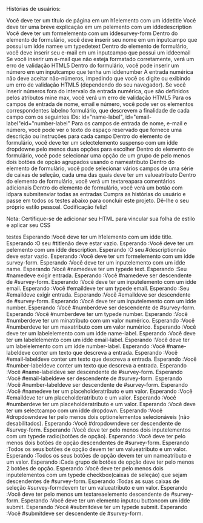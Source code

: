 Histórias de usuários:

Você deve ter um título de página em um h1elemento com um iddetitle
Você deve ter uma breve explicação em um pelemento com um iddedescription
Você deve ter um formelemento com um iddesurvey-form
Dentro do elemento de formulário, você deve inserir seu nome em um inputcampo que possui um idde namee um typedetext
Dentro do elemento de formulário, você deve inserir seu e-mail em um inputcampo que possui um iddeemail
Se você inserir um e-mail que não esteja formatado corretamente, verá um erro de validação HTML5
Dentro do formulário, você pode inserir um número em um inputcampo que tenha um iddenumber
A entrada numérica não deve aceitar não-números, impedindo que você os digite ou exibindo um erro de validação HTML5 (dependendo do seu navegador).
Se você inserir números fora do intervalo da entrada numérica, que são definidos pelos atributos mine max, você verá um erro de validação HTML5
Para os campos de entrada de nome, email e número, você pode ver os elementos correspondentes labelno formulário, que descrevem a finalidade de cada campo com os seguintes IDs: id="name-label", id="email-label"eid="number-label"
Para os campos de entrada de nome, e-mail e número, você pode ver o texto do espaço reservado que fornece uma descrição ou instruções para cada campo
Dentro do elemento de formulário, você deve ter um selectelemento suspenso com um idde dropdowne pelo menos duas opções para escolher
Dentro do elemento de formulário, você pode selecionar uma opção de um grupo de pelo menos dois botões de opção agrupados usando o nameatributo
Dentro do elemento de formulário, você pode selecionar vários campos de uma série de caixas de seleção, cada uma das quais deve ter um valueatributo
Dentro do elemento de formulário, você verá um textareapara comentários adicionais
Dentro do elemento de formulário, você verá um botão com idpara submitenviar todas as entradas
Cumpra as histórias do usuário e passe em todos os testes abaixo para concluir este projeto. Dê-lhe o seu próprio estilo pessoal. Codificação feliz!

Nota: Certifique-se de adicionar <link rel="stylesheet" href="styles.css"> seu HTML para vincular sua folha de estilo e aplicar seu CSS

testes
Esperando :Você deve ter um h1elemento com um idde title.
Esperando :O seu #titlenão deve estar vazio.
Esperando :Você deve ter um pelemento com um idde description.
Esperando :O seu #descriptionnão deve estar vazio.
Esperando :Você deve ter um formelemento com um idde survey-form.
Esperando :Você deve ter um inputelemento com um idde name.
Esperando :Você #namedeve ter um typede text.
Esperando :Seu #namedeve exigir entrada.
Esperando :Você #namedeve ser descendente de #survey-form.
Esperando :Você deve ter um inputelemento com um idde email.
Esperando :Você #emaildeve ter um typede email.
Esperando :Seu #emaildeve exigir entrada.
Esperando :Você #emaildeve ser descendente de #survey-form.
Esperando :Você deve ter um inputelemento com um idde number.
Esperando :Você #numberdeve ser descendente de #survey-form.
Esperando :Você #numberdeve ter um typede number.
Esperando :Você #numberdeve ter um minatributo com um valor numérico.
Esperando :Você #numberdeve ter um maxatributo com um valor numérico.
Esperando :Você deve ter um labelelemento com um idde name-label.
Esperando :Você deve ter um labelelemento com um idde email-label.
Esperando :Você deve ter um labelelemento com um idde number-label.
Esperando :Você #name-labeldeve conter um texto que descreva a entrada.
Esperando :Você #email-labeldeve conter um texto que descreva a entrada.
Esperando :Você #number-labeldeve conter um texto que descreva a entrada.
Esperando :Você #name-labeldeve ser descendente de #survey-form.
Esperando :Você #email-labeldeve ser descendente de #survey-form.
Esperando :Você #number-labeldeve ser descendente de #survey-form.
Esperando :Você #namedeve ter um placeholderatributo e um valor.
Esperando :Você #emaildeve ter um placeholderatributo e um valor.
Esperando :Você #numberdeve ter um placeholderatributo e um valor.
Esperando :Você deve ter um selectcampo com um idde dropdown.
Esperando :Você #dropdowndeve ter pelo menos dois optionelementos selecionáveis ​​(não desabilitados).
Esperando :Você #dropdowndeve ser descendente de #survey-form.
Esperando :Você deve ter pelo menos dois inputelementos com um typede radio(botões de opção).
Esperando :Você deve ter pelo menos dois botões de opção descendentes de #survey-form.
Esperando :Todos os seus botões de opção devem ter um valueatributo e um valor.
Esperando :Todos os seus botões de opção devem ter um nameatributo e um valor.
Esperando :Cada grupo de botões de opção deve ter pelo menos 2 botões de opção.
Esperando :Você deve ter pelo menos dois inputelementos com um typede checkbox(caixas de seleção) que sejam descendentes de #survey-form.
Esperando :Todas as suas caixas de seleção #survey-formdevem ter um valueatributo e um valor.
Esperando :Você deve ter pelo menos um textareaelemento descendente de #survey-form.
Esperando :Você deve ter um elemento inputou buttoncom um idde submit.
Esperando :Você #submitdeve ter um typede submit.
Esperando :Você #submitdeve ser descendente de #survey-form.